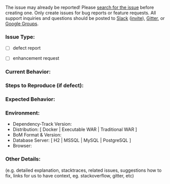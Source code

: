 The issue may already be reported! Please [search for the issue](../) before creating one. Only create issues for bug reports or feature requests. All support inquiries and questions should be posted to [Slack](https://owasp.slack.com/messages/proj-dependency-track) ([invite](https://owasp.herokuapp.com/)), [Gitter](https://gitter.im/dependency-track/Lobby), or [Google Groups](https://groups.google.com/forum/#!forum/dependency-track).


### Issue Type:
  - [ ] defect report
  - [ ] enhancement request
  
  
### Current Behavior:


### Steps to Reproduce (if defect):


### Expected Behavior:


### Environment:
  
  - Dependency-Track Version:
  - Distribution: [ Docker | Executable WAR | Traditional WAR ]
  - BoM Format & Version:
  - Database Server: [ H2 | MSSQL | MySQL | PostgreSQL ]
  - Browser: 


### Other Details:
(e.g. detailed explanation, stacktraces, related issues, suggestions how to fix, links for us to have context, eg. stackoverflow, gitter, etc)
